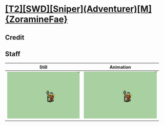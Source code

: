 # [\[T2\]\[SWD\]\[Sniper\]\(Adventurer\)\[M\]{ZoramineFae}](../)

## Credit


	
## Staff

| Still | Animation |
| :---: | :-------: |
| ![Staff still](./Staff_000.png) | ![Staff animation](./Staff.gif) |
